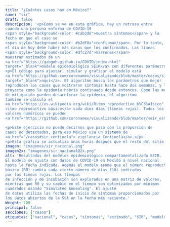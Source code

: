```yaml
---
title: "¿Cuántos casos hay en México?"
name: "sir"
draft: false
descripcion: '<p>Como se ve en esta gráfica, hay un retraso entre
cuando una persona enferma de COVID-19
<span style="background-color: #cab2d6">muestra síntomas</span> y la
fecha en que el caso se
<span style="background-color: #b2df8a">confirma</span>. Por lo tanto,
el día de hoy debe haber más casos que los confirmados. Las líneas
<span style="background-color: #dfc27d">marrones</span>
muestran estimados de un
<a href="https://gabgoh.github.io/COVID/index.html"
target="_blank">modelo epidemiológico SEIR</a> con diferentes parámetros.</p>
<p>El código para ajustar, simular y graficar el modelo está
<a href="https://github.com/coronamex/visualizando/blob/master/casos/sir.r"
target="_blank">aquí</a>. El algoritmo busca los parámetros que mejor
reproducen los casos que mostraron síntomas hasta hace dos semanas, y luego
proyecta como la epidemia habría continuado desde entonces. Como las medidas
de mitigación pueden desacelerar la epidemia, el algoritmo
también re-calcula el
<a href="https://es.wikipedia.org/wiki/Ritmo_reproductivo_b%C3%A1sico" target="_blank">
ritmo reproductivo básico</a> cada diez días (líneas rojas). Todos los
valores numéricos se pueden
<a href="https://github.com/coronamex/visualizando/blob/master/seir_estimados.csv" target="_blank">descargar</a>.</p>

<p>Este ejercicio no puede decirnos que pasa con la proporción de
casos no detectados, para eso México usa un sistema de
<a href="/casos#sir_centinela"> vigilancia Centinela</a>.</p>
<p>Esta gráfica se actualiza unas horas después que el resto del sitio.</p>'
imagen: "imagenes/sir_nacional.png"
imagen2x: "imagenes/sir_nacional@2x.png"
alt: 'Resultados del modelos epidemiológico compartamentalizado SEIR.
El modelo se ajusta con datos de COVID-19 en Méxido a nivel nacional
hasta la fecha indicada. Además el modelo asume que el número reproductivo
básico (R0) cambia cada cierto número de días (10) indicados
por las líneas rojas. Los tiempos
de infección y de incubación son explorados en una matriz de valores,
mientras que R0 y su cambio en el tiempo son optimizados por mínimos
cuadrados usando "Simulated Annealing". El ajuste
de datos utiliza las fechas de inicio de síntomas proporcionados por
los datos abiertos de la SSA en la fecha más reciente.'
Weight: 700
principal: false
secciones: ["casos"]
etiquetas: ["nacional", "casos", "síntomas", "estimado", "SIR", "modelo"]
---
```

